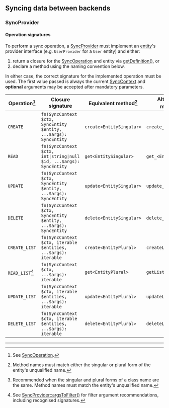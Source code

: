 ## Syncing data between backends

### SyncProvider

#### Operation signatures

To perform a sync operation, a [SyncProvider][SyncProvider] must implement an
[entity][SyncEntity]'s provider interface (e.g. `UserProvider` for a `User`
entity) and either:

1. return a closure for the [SyncOperation][SyncOperation] and entity via
   [getDefinition()][getDefinition], or
2. declare a method using the naming convention below.

In either case, the correct signature for the implemented operation must be
used. The first value passed is always the current [SyncContext][SyncContext]
and **optional** arguments may be accepted after mandatory parameters.

| Operation[^op]  | Closure signature                                                   | Equivalent method[^1]    | Alternative method[^2] |
| --------------- | ------------------------------------------------------------------- | ------------------------ | ---------------------- |
| `CREATE`        | `fn(SyncContext $ctx, SyncEntity $entity, ...$args): SyncEntity`    | `create<EntitySingular>` | `create_<Entity>`      |
| `READ`          | `fn(SyncContext $ctx, int\|string\|null $id, ...$args): SyncEntity` | `get<EntitySingular>`    | `get_<Entity>`         |
| `UPDATE`        | `fn(SyncContext $ctx, SyncEntity $entity, ...$args): SyncEntity`    | `update<EntitySingular>` | `update_<Entity>`      |
| `DELETE`        | `fn(SyncContext $ctx, SyncEntity $entity, ...$args): SyncEntity`    | `delete<EntitySingular>` | `delete_<Entity>`      |
| `CREATE_LIST`   | `fn(SyncContext $ctx, iterable $entities, ...$args): iterable`      | `create<EntityPlural>`   | `createList_<Entity>`  |
| `READ_LIST`[^3] | `fn(SyncContext $ctx, ...$args): iterable`                          | `get<EntityPlural>`      | `getList_<Entity>`     |
| `UPDATE_LIST`   | `fn(SyncContext $ctx, iterable $entities, ...$args): iterable`      | `update<EntityPlural>`   | `updateList_<Entity>`  |
| `DELETE_LIST`   | `fn(SyncContext $ctx, iterable $entities, ...$args): iterable`      | `delete<EntityPlural>`   | `deleteList_<Entity>`  |

[^op]: See [SyncOperation][SyncOperation].

[^1]: Method names must match either the singular or plural form of the entity's
    unqualified name.

[^2]: Recommended when the singular and plural forms of a class name are the
    same. Method names must match the entity's unqualified name.

[^3]: See [SyncProvider::argsToFilter()][argsToFilter] for filter argument
    recommendations, including recognised signatures.


---

[argsToFilter]: https://lkrms.github.io/php-util/classes/Lkrms-Sync-Concept-SyncProvider.html#method_argsToFilter
[getDefinition]: https://lkrms.github.io/php-util/classes/Lkrms-Sync-Concept-SyncProvider.html#method_getDefinition
[SyncContext]: https://lkrms.github.io/php-util/classes/Lkrms-Sync-Support-SyncContext.html
[SyncEntity]: https://lkrms.github.io/php-util/classes/Lkrms-Sync-Concept-SyncEntity.html
[SyncOperation]: https://lkrms.github.io/php-util/classes/Lkrms-Sync-Support-SyncOperation.html
[SyncProvider]: https://lkrms.github.io/php-util/classes/Lkrms-Sync-Concept-SyncProvider.html

